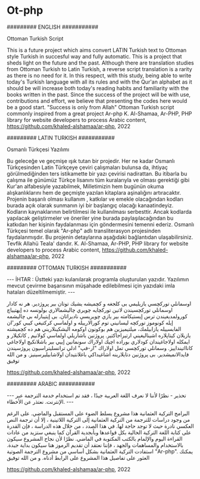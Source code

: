 # Ot-php

######### ENGLISH ###########

Ottoman Turkish Script

This is a future project which aims convert LATIN Turkish text to Ottoman style Turkish in succesful way and fully automatic.
This is a project that sheds light on the future and the past. Although there are translation studies from Ottoman Turkish to Latin Turkish, a reverse script translation is a rarity as there is no need for it. In this respect, with this study, being able to write today's Turkish language with all its rules and with the Qur'an alphabet as it should be will increase both today's reading habits and familiarity with the books written in the past. Since the success of the project will be with use, contributions and effort, we believe that presenting the codes here would be a good start.
"Success is only from Allah"
Ottoman Turkish script commonly inspired from a great project Ar-php 
K. Al-Shamaa, Ar-PHP, PHP library for website developers to process Arabic content, 
https://github.com/khaled-alshamaa/ar-php, 2022

######### LATIN TURKISH ###########

Osmanlı Türkçesi Yazılımı

Bu geleceğe ve geçmişe ışık tutan bir projedir. Her ne kadar Osmanlı Türkçesinden Latin Türkçeye çeviri çalışmaları bulunsa da, ihtiyaç görülmediğinden ters istikamette bir yazı çevirisi nadirattan. Bu itibarla bu çalışma ile günümüz Türkçe lisanını tüm kuralarıyla ve olması gerektiği gibi Kur'an alfabesiyle yazabilmek, Milletimizin hem bugünün okuma alışkanlıklarını hem de geçmişte yazılan kitaplara aşinalığını artıracaktır. Projenin başarılı olması kullanım , katkılar ve emekle olacağından kodları burada açık olarak sunmanın iyi bir başlangıç olacağı kanaatindeyiz. Kodların kaynaklarının belirtilmesi ile kullanılması serbesttir. Ancak kodlarda yapılacak geliştirmeler ve öneriler yine burada paylaşılacağından bu katkıdan her kişinin faydalanması için göndermesini temenni ederiz.
Osmanlı Türkçesi temel olarak "Ar-php" adlı transliterasyon projesinden faydalanmışdır.
Bu projenin detaylarına aşağıdaki bağlantıdan ulaşabilirsiniz.
Tevfik Allahü Teala' dandır.
K. Al-Shamaa, Ar-PHP, PHP library for website developers to process Arabic content, 
https://github.com/khaled-alshamaa/ar-php, 2022

######### OTTOMAN TURKISH ###########

--- İHTAR : Üstteki yazı kulanılarak programla oluşturulan yazıdır. Yazılımın mevcut çevirme başarısının müşahade edilebilmesi için yazıdaki imla hataları düzeltilmemiştir. --- 

اوسمانلي توركچسي يازيليمي بی كلجغه و كچميشه يشيك توتان بير پروژدير. هر نه كادار اوسمانلي توركچسيندن لاتين توركچايه چويري چاليشمالاري بولونسه ده إیهتيياچ كورولمديغيندن ترس إیستيكامته بير يازي چويريسي ناديراتان. بی إیتيبارله بی چاليشمه إیله كونوموز توركچه ليسانيني توم كورالارييله و اولماسي كركتيغي كيبي كور'ان الفابسييله يازابيلمك، ميلتيميزين هم بوكونون اوكومه اليشكينلاريني هم ده كچميشته يازيلان كيتاپلاره اشيناليغيني ارتيراجاكتير. پروژنين باشاريلي اولماسي كولانيم , كاتكيلار و ايمكله اولاجاغيندان كودلاري بوراده اچيك اولاراك سونمانين إیيي بير باشلانكيچ اولاجاغي كانااتينداييز. وسمانلي توركچسي تمل اولاراك "ار-فپ" ادلي ترانسليتراسيون پروژسيندن فايدالانميشدير. بی پروژنين دتايلارينه اشاغيداكي باغلانتيدان اولاشابيليرسينيز.
و من الله توفیق

https://github.com/khaled-alshamaa/ar-php, 2022

######### ARABIC ###########

--- تحذير - نظرًا لأننا لا نعرف اللغة العربية جيدًا ، فقد تم استخدام خدمة الترجمة عبر الإنترنت. نعتذر عن الأخطاء. --- 

البرامج التركية العثمانية
هذا مشروع يسلط الضوء على المستقبل والماضي. على الرغم من وجود دراسات للترجمة من التركية العثمانية إلى التركية اللاتينية ، إلا أن ترجمة النص العكسي نادرة حيث لا توجد حاجة لها. في هذا الصدد ، من خلال هذه الدراسة ، فإن القدرة على كتابة اللغة التركية الحالية بكل قواعدها وبأبجدية القرآن كما ينبغي ستزيد من عادات القراءة اليوم والإلمام بالكتب المكتوبة في الماضي. نظرًا لأن نجاح المشروع سيكون بالاستخدام والمساهمات والجهد ، فإننا نعتقد أن تقديم الرموز هنا سيكون بداية جيدة.
استفادت التركية العثمانية بشكل أساسي من مشروع الترجمة الصوتية "Ar-php".
يمكنك العثور على تفاصيل هذا المشروع على الرابط أدناه.
و من الله توفیق

https://github.com/khaled-alshamaa/ar-php, 2022
